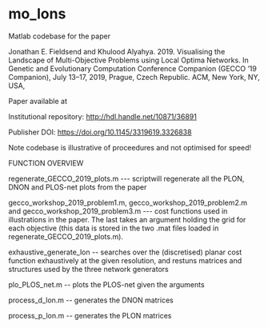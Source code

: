 # mo_lons

Matlab codebase for the paper

Jonathan E. Fieldsend and Khulood Alyahya. 2019. 
Visualising the Landscape of Multi-Objective Problems using Local Optima Networks. 
In Genetic and Evolutionary Computation Conference Companion (GECCO ’19 Companion), 
July 13–17, 2019, Prague, Czech Republic. ACM, New York, NY, USA,

Paper available at

Institutional repository: http://hdl.handle.net/10871/36891

Publisher DOI: https://doi.org/10.1145/3319619.3326838

Note codebase is illustrative of proceedures and not optimised for speed!

FUNCTION OVERVIEW

regenerate_GECCO_2019_plots.m --- scriptwill regenerate all the PLON, DNON and PLOS-net plots from the paper

gecco_workshop_2019_problem1.m, gecco_workshop_2019_problem2.m and gecco_workshop_2019_problem3.m --- cost functions used in illustrations in the paper. The last takes an argument holding the grid for each objective (this data is stored in the two .mat files loaded in regenerate_GECCO_2019_plots.m).

exhaustive_generate_lon -- searches over the (discretised) planar cost function exhaustively at the given resolution, and restuns matrices and structures used by the three network generators

plo_PLOS_net.m -- plots the PLOS-net given the arguments

process_d_lon.m -- generates the DNON matrices

process_p_lon.m -- generates the PLON matrices


